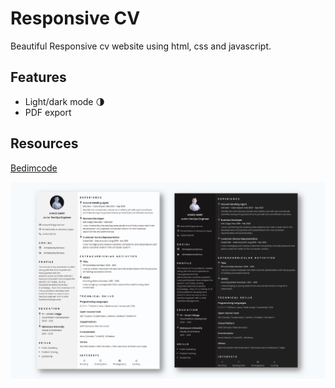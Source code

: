 # Responsive CV
Beautiful Responsive cv website using html, css and javascript. 
## Features
- Light/dark mode 🌗  
- PDF export 
## Resources
[Bedimcode](https://www.youtube.com/c/Bedimcode)


![Resume cv](/preview.png)
